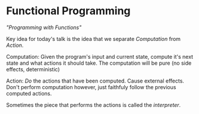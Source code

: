 # Functional Programming

*"Programming with Functions"*

Key idea for today's talk is the idea that we separate *Computation* from *Action*.

Computation: Given the program's input and current state, compute it's next state and
what actions it should take. The computation will be pure (no side effects, deterministic)

Action: *Do* the actions that have been computed. Cause external effects.
Don't perform computation however, just faithfuly follow the previous computed
actions.

Sometimes the piece that performs the actions is called the *interpreter*.